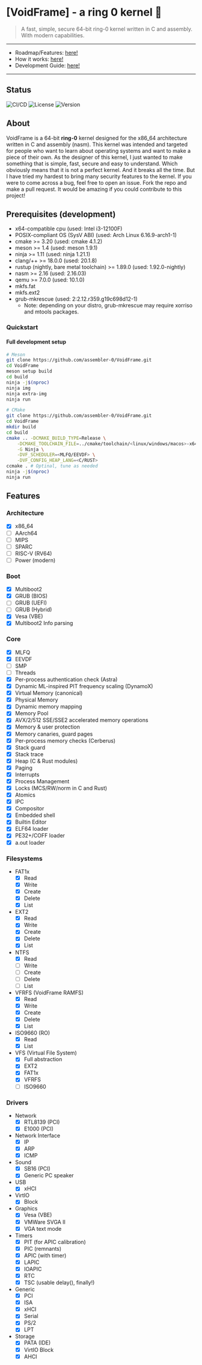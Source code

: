 # [VoidFrame] - a ring 0 kernel 💫

> A fast, simple, secure 64-bit ring-0 kernel written in C and assembly. With modern capabilities.

---

- Roadmap/Features: [here!](docs/ROADMAP.md)
- How it works: [here!](docs/ARCHITECTURE.md)
- Development Guide: [here!](docs/DEVELOPMENT.md)

---

## Status
![CI/CD](https://github.com/assembler-0/VoidFrame/actions/workflows/main.yaml/badge.svg)
![License](https://img.shields.io/badge/License-GPLv2-blue)
![Version](https://img.shields.io/badge/Current%20Version-v0.0.2%20development3-brightgreen)

## About

VoidFrame is a 64-bit **ring-0** kernel designed for the x86_64 architecture written in C and assembly (nasm).
This kernel was intended and targeted for people who want to learn about operating systems and want to make a piece of their own.
As the designer of this kernel, I just wanted to make something that is simple, fast, secure and easy to understand.
Which obviously means that it is not a perfect kernel. And it breaks all the time.
But I have tried my hardest to bring many security features to the kernel.
If you were to come across a bug, feel free to open an issue. Fork the repo and make a pull request.
It would be amazing if you could contribute to this project!

## Prerequisites (development)
- x64-compatible cpu (used: Intel i3-12100F)
- POSIX-compliant OS (SysV ABI) (used: Arch Linux 6.16.9-arch1-1)
- cmake >= 3.20 (used: cmake 4.1.2)
- meson >= 1.4 (used: meson 1.9.1)
- ninja >= 1.11 (used: ninja 1.21.1)
- clang/++ >= 18.0.0 (used: 20.1.8)
- rustup (nightly, bare metal toolchain) >= 1.89.0 (used: 1.92.0-nightly)
- nasm >= 2.16 (used: 2.16.03)
- qemu >= 7.0.0 (used: 10.1.0)
- mkfs.fat
- mkfs.ext2
- grub-mkrescue (used: 2:2.12.r359.g19c698d12-1)
    - Note: depending on your distro, grub-mkrescue may require xorriso and mtools packages.

### Quickstart
#### Full development setup
```bash
# Meson
git clone https://github.com/assembler-0/VoidFrame.git
cd VoidFrame
meson setup build
cd build
ninja -j$(nproc)
ninja img
ninja extra-img
ninja run
```
```bash
# CMake
git clone https://github.com/assembler-0/VoidFrame.git
cd VoidFrame
mkdir build
cd build
cmake .. -DCMAKE_BUILD_TYPE=Release \
    -DCMAKE_TOOLCHAIN_FILE=../cmake/toolchain/<linux/windows/macos>-x64.cmake \
    -G Ninja \
    -DVF_SCHEDULER=<MLFQ/EEVDF> \
    -DVF_CONFIG_HEAP_LANG=<C/RUST>
ccmake . # Optinal, tune as needed
ninja -j$(nproc)
ninja run
```

## Features
### Architecture
- [x] x86_64
- [ ] AArch64
- [ ] MIPS
- [ ] SPARC
- [ ] RISC-V (RV64)
- [ ] Power (modern)
### Boot
- [x] Multiboot2
- [x] GRUB (BIOS)
- [ ] GRUB (UEFI)
- [ ] GRUB (Hybrid)
- [x] Vesa (VBE)
- [x] Multiboot2 Info parsing
### Core
- [x] MLFQ
- [x] EEVDF
- [ ] SMP
- [ ] Threads
- [x] Per-process authentication check (Astra)
- [x] Dynamic ML-inspired PIT frequency scaling (DynamoX)
- [x] Virtual Memory (canonical)
- [x] Physical Memory
- [x] Dynamic memory mapping
- [x] Memory Pool
- [x] AVX/2/512 SSE/SSE2 accelerated memory operations
- [x] Memory & user protection
- [x] Memory canaries, guard pages
- [x] Per-process memory checks (Cerberus)
- [x] Stack guard
- [x] Stack trace
- [x] Heap (C & Rust modules)
- [x] Paging
- [x] Interrupts
- [x] Process Management
- [x] Locks (MCS/RW/norm in C and Rust)
- [x] Atomics
- [x] IPC
- [x] Compositor
- [x] Embedded shell
- [x] Builtin Editor
- [x] ELF64 loader
- [x] PE32+/COFF loader
- [x] a.out loader
### Filesystems
- FAT1x
    - [x] Read
    - [x] Write
    - [x] Create
    - [x] Delete
    - [x] List
- EXT2
    - [x] Read
    - [x] Write
    - [x] Create
    - [x] Delete
    - [x] List
- NTFS
    - [x] Read
    - [ ] Write
    - [ ] Create
    - [ ] Delete
    - [ ] List
- VFRFS (VoidFrame RAMFS)
    - [x] Read
    - [x] Write
    - [x] Create
    - [x] Delete
    - [x] List
- ISO9660 (RO)
    - [x] Read
    - [x] List
- VFS (Virtual File System)
    - [x] Full abstraction
    - [x] EXT2
    - [x] FAT1x
    - [x] VFRFS
    - [ ] ISO9660 
### Drivers
- Network
    - [x] RTL8139 (PCI)
    - [x] E1000   (PCI)
- Network Interface
    - [x] IP
    - [x] ARP
    - [x] ICMP
- Sound
    - [x] SB16 (PCI)
    - [x] Generic PC speaker
- USB
    - [x] xHCI
- VirtIO
    - [x] Block
- Graphics
    - [x] Vesa (VBE)
    - [x] VMWare SVGA II
    - [x] VGA text mode
- Timers
    - [x] PIT (for APIC calibration)
    - [x] PIC (remnants)
    - [x] APIC (with timer)
    - [x] LAPIC
    - [x] IOAPIC
    - [x] RTC
    - [x] TSC (usable delay(), finally!)
- Generic
    - [x] PCI
    - [x] ISA
    - [x] xHCI
    - [x] Serial
    - [x] PS/2
    - [x] LPT
- Storage
    - [x] PATA (IDE)
    - [x] VirtIO Block
    - [x] AHCI